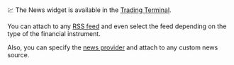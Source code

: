 :chart: The News widget is available in the [Trading Terminal](Trading-Terminal.md).

You can attach to any [RSS feed](Widget-Constructor.md#rss_news_feed) and even select the feed depending on the type of the financial instrument.

Also, you can specify the [news provider](Widget-Constructor.md#news_provider) and attach to any custom news source.
